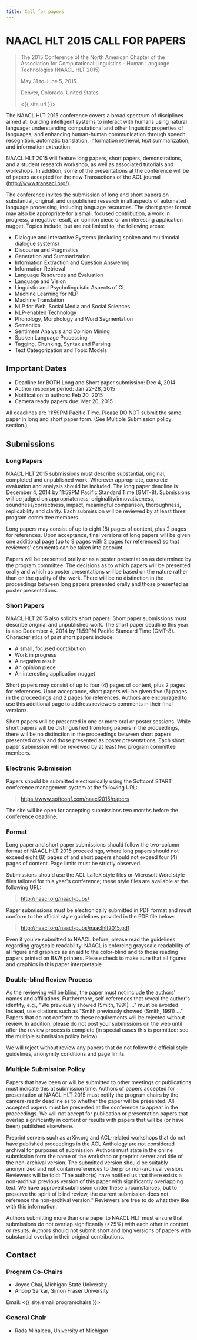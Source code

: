 ```yaml
---
title: Call for papers
---
```


# NAACL HLT 2015 CALL FOR PAPERS

> The 2015 Conference of the North American Chapter of the Association for Computational Linguistics - Human Language Technologies (NAACL HLT 2015)
> 
> May 31 to June 5, 2015.
> 
> Denver, Colorado, United States
> 
> <{{ site.url }}>

The NAACL HLT 2015 conference covers a broad spectrum of disciplines aimed at: building intelligent systems to interact with humans using natural language; understanding computational and other linguistic properties of languages; and enhancing human-human communication through speech recognition, automatic translation, information retrieval, text summarization, and information extraction.

NAACL HLT 2015 will feature long papers, short papers, demonstrations, and a student research workshop, as well as associated tutorials and workshops. In addition, some of the presentations at the conference will be of papers accepted for the new Transactions of the ACL journal (<http://www.transacl.org/>).

The conference invites the submission of long and short papers on substantial, original, and unpublished research in all aspects of automated language processing, including language resources. The short paper format may also be appropriate for a small, focused contribution, a work in progress, a negative result, an opinion piece or an interesting application nugget. Topics include, but are not limited to, the following areas:

- Dialogue and Interactive Systems (including spoken and multimodal dialogue systems)
- Discourse and Pragmatics
- Generation and Summarization
- Information Extraction and Question Answering
- Information Retrieval
- Language Resources and Evaluation
- Language and Vision
- Linguistic and Psycholinguistic Aspects of CL
- Machine Learning for NLP
- Machine Translation
- NLP for Web, Social Media and Social Sciences
- NLP-enabled Technology
- Phonology, Morphology and Word Segmentation
- Semantics
- Sentiment Analysis and Opinion Mining
- Spoken Language Processing
- Tagging, Chunking, Syntax and Parsing
- Text Categorization and Topic Models

## Important Dates

- Deadline for BOTH Long and Short paper submission: Dec 4, 2014
- Author response period: Jan 22–28, 2015
- Notification to authors: Feb 20, 2015
- Camera ready papers due: Mar 20, 2015

All deadlines are 11:59PM Pacific Time. Please DO NOT submit the same paper in long and short paper form. (See Multiple Submission policy section.)

## Submissions

### Long Papers

NAACL HLT 2015 submissions must describe substantial, original, completed and unpublished work. Wherever appropriate, concrete evaluation and analysis should be included. The long paper deadline is December 4, 2014 by 11:59PM Pacific Standard Time (GMT-8). Submissions will be judged on appropriateness, originality/innovativeness, soundness/correctness, impact, meaningful comparison, thoroughness, replicability and clarity. Each submission will be reviewed by at least three program committee members.

Long papers may consist of up to eight (8) pages of content, plus 2 pages for references. Upon acceptance, final versions of long papers will be given one additional page (up to 9 pages with 2 pages for references) so that reviewers' comments can be taken into account.

Papers will be presented orally or as a poster presentation as determined by the program committee. The decisions as to which papers will be presented orally and which as poster presentations will be based on the nature rather than on the quality of the work. There will be no distinction in the proceedings between long papers presented orally and those presented as poster presentations.

### Short Papers

NAACL HLT 2015 also solicits short papers. Short paper submissions must describe original and unpublished work. The short paper deadline this year is also December 4, 2014 by 11:59PM Pacific Standard Time (GMT-8). Characteristics of past short papers include:

- A small, focused contribution
- Work in progress
- A negative result
- An opinion piece
- An interesting application nugget

Short papers may consist of up to four (4) pages of content, plus 2 pages for references. Upon acceptance, short papers will be given five (5) pages in the proceedings and 2 pages for references. Authors are encouraged to use this additional page to address reviewers comments in their final versions.

Short papers will be presented in one or more oral or poster sessions. While short papers will be distinguished from long papers in the proceedings, there will be no distinction in the proceedings between short papers presented orally and those presented as poster presentations. Each short paper submission will be reviewed by at least two program committee members.

### Electronic Submission
Papers should be submitted electronically using the Softconf START conference management system at the following URL:

> <https://www.softconf.com/naacl2015/papers>

The site will be open for accepting submissions two months before the conference deadline.

### Format

Long paper and short paper submissions should follow the two-column format of NAACL HLT 2015 proceedings, where long papers should not exceed eight (8) pages of and short papers should not exceed four (4) pages of content. Page limits must be strictly observed.

Submissions should use the ACL LaTeX style files or Microsoft Word style files tailored for this year's conference; these style files are available at the following URL:

> <http://naacl.org/naacl-pubs/>

Paper submissions must be electronically submitted in PDF format and must conform to the official style guidelines provided in the PDF file below:

> <http://naacl.org/naacl-pubs/naaclhlt2015.pdf>

Even if you've submitted to NAACL before, please read the guidelines regarding grayscale readability. NAACL is enforcing grayscale readability of all figure and graphics as an aid to the color-blind and to those reading papers printed on B&W printers. Please check to make sure that all figures and graphics in this paper interpretable.

### Double-blind Review Process

As the reviewing will be blind, the paper must not include the authors' names and affiliations. Furthermore, self-references that reveal the author's identity, e.g., "We previously showed (Smith, 1991) ..." must be avoided. Instead, use citations such as "Smith previously showed (Smith, 1991) ..." Papers that do not conform to these requirements will be rejected without review. In addition, please do not post your submissions on the web until after the review process is complete (in special cases this is permitted: see the multiple submission policy below).

We will reject without review any papers that do not follow the official style guidelines, anonymity conditions and page limits.

### Multiple Submission Policy

Papers that have been or will be submitted to other meetings or publications must indicate this at submission time. Authors of papers accepted for presentation at NAACL HLT 2015 must notify the program chairs by the camera-ready deadline as to whether the paper will be presented. All accepted papers must be presented at the conference to appear in the proceedings. We will not accept for publication or presentation papers that overlap significantly in content or results with papers that will be (or have been) published elsewhere.

Preprint servers such as arXiv.org and ACL-related workshops that do not have published proceedings in the ACL Anthology are not considered archival for purposes of submission. Authors must state in the online submission form the name of the workshop or preprint server and title of the non-archival version. The submitted version should be suitably anonymized and not contain references to the prior non-archival version. Reviewers will be told: "The author(s) have notified us that there exists a non-archival previous version of this paper with significantly overlapping text. We have approved submission under these circumstances, but to preserve the spirit of blind review, the current submission does not reference the non-archival version." Reviewers are free to do what they like with this information.

Authors submitting more than one paper to NAACL HLT must ensure that submissions do not overlap significantly (>25%) with each other in content or results. Authors should not submit short and long versions of papers with substantial overlap in their original contributions.

## Contact

### Program Co-Chairs

- Joyce Chai, Michigan State University
- Anoop Sarkar, Simon Fraser University

Email: <{{ site.email.programchairs }}>

### General Chair

- Rada Mihalcea, University of Michigan

